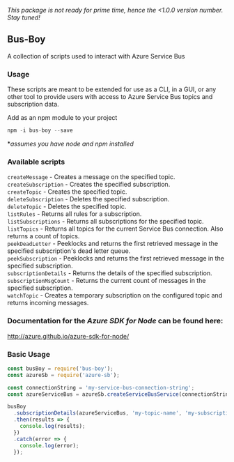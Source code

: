 *This package is not ready for prime time, hence the <1.0.0 version number. Stay tuned!*

## Bus-Boy
A collection of scripts used to interact with Azure Service Bus

### Usage
These scripts are meant to be extended for use as a CLI, in a GUI, or any other tool to provide users
with access to Azure Service Bus topics and subscription data.

Add as an npm module to your project
```js
npm -i bus-boy --save
```
*_assumes you have node and npm installed_

### Available scripts
   `createMessage`        - Creates a message on the specified topic.\
   `createSubscription`   - Creates the specified subscription.\
   `createTopic`          - Creates the specified topic.\
   `deleteSubscription`   - Deletes the specified subscription.\
   `deleteTopic`          - Deletes the specified topic.\
   `listRules`            - Returns all rules for a subscription.\
   `listSubscriptions`    - Returns all subscriptions for the specified topic.\
   `listTopics`           - Returns all topics for the current Service Bus connection. Also returns a count of topics.\
   `peekDeadLetter`       - Peeklocks and returns the first retrieved message in the specified subscription's dead letter queue.\
   `peekSubscription`     - Peeklocks and returns the first retrieved message in the specified subscription.\
   `subscriptionDetails`  - Returns the details of the specified subscription.\
   `subscriptionMsgCount` - Returns the current count of messages in the specified subscription.\
   `watchTopic`           - Creates a temporary subscription on the configured topic and returns incoming messages.

### Documentation for the _Azure SDK for Node_ can be found here:
http://azure.github.io/azure-sdk-for-node/

### Basic Usage
```javascript
const busBoy = require('bus-boy');
const azureSb = require('azure-sb');

const connectionString = 'my-service-bus-connection-string';
const azureServiceBus = azureSb.createServiceBusService(connectionString);

busBoy
  .subscriptionDetails(azureServiceBus, 'my-topic-name', 'my-subscription')
  .then(results => {
    console.log(results);
  })
  .catch(error => {
    console.log(error);
  });
  ```
